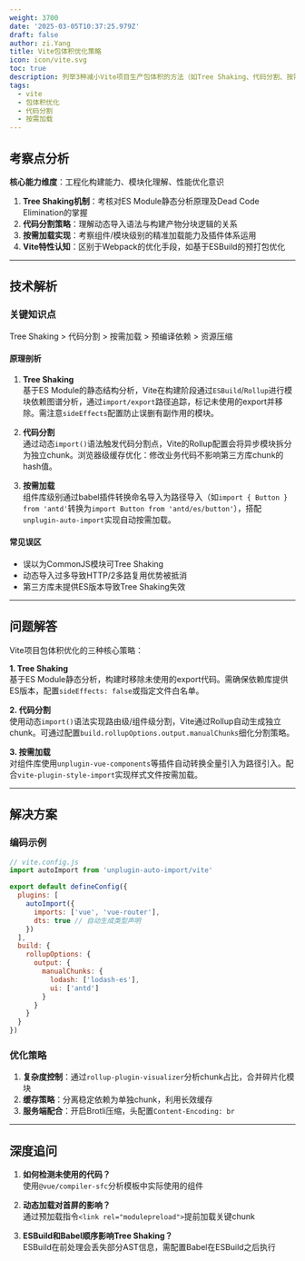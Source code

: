 ```yaml
---
weight: 3700
date: '2025-03-05T10:37:25.979Z'
draft: false
author: zi.Yang
title: Vite包体积优化策略
icon: icon/vite.svg
toc: true
description: 列举3种减小Vite项目生产包体积的方法（如Tree Shaking、代码分割、按需加载），并说明其实现原理？
tags:
  - vite
  - 包体积优化
  - 代码分割
  - 按需加载
---
```


## 考察点分析

**核心能力维度**：工程化构建能力、模块化理解、性能优化意识  

1. **Tree Shaking机制**：考核对ES Module静态分析原理及Dead Code Elimination的掌握  
2. **代码分割策略**：理解动态导入语法与构建产物分块逻辑的关系  
3. **按需加载实现**：考察组件/模块级别的精准加载能力及插件体系运用  
4. **Vite特性认知**：区别于Webpack的优化手段，如基于ESBuild的预打包优化  

---

## 技术解析

### 关键知识点

Tree Shaking > 代码分割 > 按需加载 > 预编译依赖 > 资源压缩

#### 原理剖析

1. **Tree Shaking**  
基于ES Module的静态结构分析，Vite在构建阶段通过`ESBuild`/`Rollup`进行模块依赖图谱分析，通过`import/export`路径追踪，标记未使用的export并移除。需注意`sideEffects`配置防止误删有副作用的模块。

2. **代码分割**  
通过动态`import()`语法触发代码分割点，Vite的Rollup配置会将异步模块拆分为独立chunk。浏览器级缓存优化：修改业务代码不影响第三方库chunk的hash值。

3. **按需加载**  
组件库级别通过babel插件转换命名导入为路径导入（如`import { Button } from 'antd'`转换为`import Button from 'antd/es/button'`），搭配`unplugin-auto-import`实现自动按需加载。

#### 常见误区

- 误以为CommonJS模块可Tree Shaking  
- 动态导入过多导致HTTP/2多路复用优势被抵消  
- 第三方库未提供ES版本导致Tree Shaking失效  

---

## 问题解答

Vite项目包体积优化的三种核心策略：

**1. Tree Shaking**  
基于ES Module静态分析，构建时移除未使用的export代码。需确保依赖库提供ES版本，配置`sideEffects: false`或指定文件白名单。

**2. 代码分割**  
使用动态`import()`语法实现路由级/组件级分割，Vite通过Rollup自动生成独立chunk。可通过配置`build.rollupOptions.output.manualChunks`细化分割策略。

**3. 按需加载**  
对组件库使用`unplugin-vue-components`等插件自动转换全量引入为路径引入。配合`vite-plugin-style-import`实现样式文件按需加载。

---

## 解决方案

### 编码示例

```javascript
// vite.config.js
import autoImport from 'unplugin-auto-import/vite'

export default defineConfig({
  plugins: [
    autoImport({
      imports: ['vue', 'vue-router'],
      dts: true // 自动生成类型声明
    })
  ],
  build: {
    rollupOptions: {
      output: {
        manualChunks: {
          lodash: ['lodash-es'],
          ui: ['antd']
        }
      }
    }
  }
})
```

### 优化策略

1. **复杂度控制**：通过`rollup-plugin-visualizer`分析chunk占比，合并碎片化模块  
2. **缓存策略**：分离稳定依赖为单独chunk，利用长效缓存  
3. **服务端配合**：开启Brotli压缩，头配置`Content-Encoding: br`

---

## 深度追问

1. **如何检测未使用的代码？**  
使用`@vue/compiler-sfc`分析模板中实际使用的组件  

2. **动态加载对首屏的影响？**  
通过预加载指令`<link rel="modulepreload">`提前加载关键chunk  

3. **ESBuild和Babel顺序影响Tree Shaking？**  
ESBuild在前处理会丢失部分AST信息，需配置Babel在ESBuild之后执行
